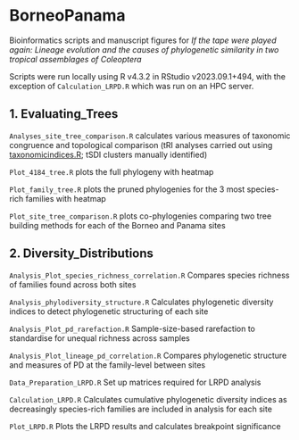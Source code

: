 # BorneoPanama
Bioinformatics scripts and manuscript figures for *If the tape were played again: Lineage evolution and the causes of phylogenetic similarity in two tropical assemblages of Coleoptera*

Scripts were run locally using R v4.3.2 in RStudio v2023.09.1+494, with the exception of ```Calculation_LRPD.R``` which was run on an HPC server.

## 1. Evaluating_Trees
```Analyses_site_tree_comparison.R```
calculates various measures of taxonomic congruence and topological comparison (tRI analyses carried out using [taxonomicindices.R](https://github.com/tjcreedy/phylostuff/blob/main/taxonomicindices.R); tSDI clusters manually identified)

```Plot_4184_tree.R``` plots the full phylogeny with heatmap

```Plot_family_tree.R``` plots the pruned phylogenies for the 3 most species-rich families with heatmap

```Plot_site_tree_comparison.R``` plots co-phylogenies comparing two tree building methods for each of the Borneo and Panama sites


## 2. Diversity_Distributions
```Analysis_Plot_species_richness_correlation.R``` Compares species richness of families found across both sites

```Analysis_phylodiversity_structure.R``` Calculates phylogenetic diversity indices to detect phylogenetic structuring of each site

```Analysis_Plot_pd_rarefaction.R``` Sample-size-based rarefaction to standardise for unequal richness across samples

```Analysis_Plot_lineage_pd_correlation.R``` Compares phylogenetic structure and measures of PD at the family-level between sites

```Data_Preparation_LRPD.R``` Set up matrices required for LRPD analysis

```Calculation_LRPD.R``` Calculates cumulative phylogenetic diversity indices as decreasingly species-rich families are included in analysis for each site

```Plot_LRPD.R``` Plots the LRPD results and calculates breakpoint significance
